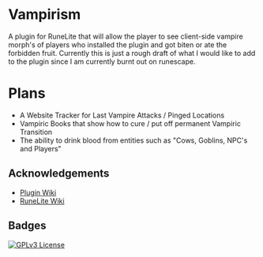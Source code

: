 # Vampirism
A plugin for RuneLite that will allow the player to see client-side vampire morph's of players who
installed the plugin and got biten or ate the forbidden fruit. Currently this is just a rough draft
of what I would like to add to the plugin since I am currently burnt out on runescape.

# Plans
* A Website Tracker for Last Vampire Attacks / Pinged Locations
* Vampiric Books that show how to cure / put off permanent Vampiric Transition
* The ability to drink blood from entities such as "Cows, Goblins, NPC's and Players"
## Acknowledgements

 - [Plugin Wiki](https://github.com/)
 - [RuneLite Wiki](https://github.com/runelite/runelite/wiki)

## Badges
[![GPLv3 License](https://img.shields.io/badge/License-GPL%20v3-yellow.svg)](https://opensource.org/licenses/)
